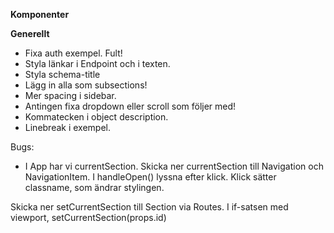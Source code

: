 **Komponenter**

**Generellt**

- Fixa auth exempel. Fult!
- Styla länkar i Endpoint och i texten. 
- Styla schema-title
- Lägg in alla som subsections! 
- Mer spacing i sidebar. 
- Antingen fixa dropdown eller scroll som följer med! 
- Kommatecken i object description.
- Linebreak i exempel.

Bugs:

- I App har vi currentSection. Skicka ner currentSection till Navigation och NavigationItem. I handleOpen() lyssna efter klick.
  Klick sätter classname, som ändrar stylingen.

Skicka ner setCurrentSection till Section via Routes. I if-satsen med viewport, setCurrentSection(props.id)


